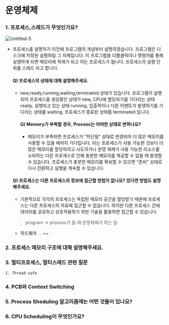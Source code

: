 # 운영체제
### 1. 프로세스,스레드가 무엇인가요?
![Untitled-5](https://user-images.githubusercontent.com/67494004/225917972-cbde23cc-a3ff-46eb-84e3-297ec565378c.png)
* 프로세스를 설명하기 이전에 프로그램의 개념부터 설명하겠습니다. 프로그램은 디스크에 저장된 실행파일 그 자체입니다. 이 프로그램을 더블클릭이나 명령어를 통해 실행하게 되면 메모리에 적재가 되고 이는 프로세스가 됩니다. 프로세스의 실행 단위를 스레드 라고 합니다.

  #### Q) 프로세스의 상태에 대해 설명해주세요.
  - new,ready,running,waiting,terminated 상태가 있습니다. 프로그램이 실행되어 프로세스를 생성중인 상태가 new, CPU에 할당되기를 기다리는 상태 ready, 실행되고 있는 상태 running, 입출력이나 다른 이벤트가 발생하기를 기다리는 상태를 waiting, 프로세스가 종료된 상태를 terminated 입니다.
    #### Q) Memory가 부족할 경우, Process는 어떠한 상태로 변하나요?
     - 메모리가 부족하면 프로세스가 "차단됨" 상태로 변경되어 더 많은 메모리를 사용할 수 있을 때까지 기다립니다. 이는 프로세스가 사용 가능한 것보다 더 많은 메모리를 할당하려고 시도하거나 운영 체제가 사용 가능한 리소스를 소비하는 다른 프로세스로 인해 충분한 메모리를 제공할 수 없을 때 발생할 수 있습니다. 프로세스가 충분한 메모리를 확보할 수 있으면 "준비" 상태로 다시 전환하고 실행을 계속할 수 있습니다.
  #### Q) 프로세스는 다른 프로세스의 정보에 접근할 방법이 없나요? 있다면 방법도 설명해주세요.
    - 기본적으로 각각의 프로세스는 독립된 메모리 공간을 할당받기 때문에 프로세스는 다른 프로세스의 자료에 접근할 수 없습니다. 하지만 다른 프로세스 간에 데이터를 공유하고 상호작용하기 위한 기술을 활용하면 접근할 수 있습니다.
  > program → process가 될 때 운영체제가 하는 일
  - 하드웨어 . . ~~
   
### 2. 프로세스 메모리 구조에 대해 설명해주세요.
### 3. 멀티프로세스, 멀티스레드 관련 질문
    1. Thread-safe
### 4. PCB와 Context Switching
### 5. Process Sheduling 알고리즘에는 어떤 것들이 있나요?
### 6. CPU Scheduling이 무엇인가요?

